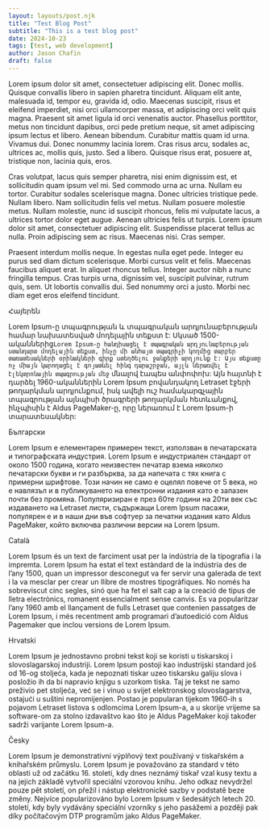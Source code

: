 ```yaml
---
layout: layouts/post.njk
title: "Test Blog Post"
subtitle: "This is a test blog post"
date: 2024-10-23
tags: [test, web development]
author: Jason Chafin
draft: false
---
```

Lorem ipsum dolor sit amet, consectetuer adipiscing elit. Donec mollis. Quisque convallis libero in sapien pharetra tincidunt. Aliquam elit ante, malesuada id, tempor eu, gravida id, odio. Maecenas suscipit, risus et eleifend imperdiet, nisi orci ullamcorper massa, et adipiscing orci velit quis magna. Praesent sit amet ligula id orci venenatis auctor. Phasellus porttitor, metus non tincidunt dapibus, orci pede pretium neque, sit amet adipiscing ipsum lectus et libero. Aenean bibendum. Curabitur mattis quam id urna. Vivamus dui. Donec nonummy lacinia lorem. Cras risus arcu, sodales ac, ultrices ac, mollis quis, justo. Sed a libero. Quisque risus erat, posuere at, tristique non, lacinia quis, eros.

Cras volutpat, lacus quis semper pharetra, nisi enim dignissim est, et sollicitudin quam ipsum vel mi. Sed commodo urna ac urna. Nullam eu tortor. Curabitur sodales scelerisque magna. Donec ultricies tristique pede. Nullam libero. Nam sollicitudin felis vel metus. Nullam posuere molestie metus. Nullam molestie, nunc id suscipit rhoncus, felis mi vulputate lacus, a ultrices tortor dolor eget augue. Aenean ultricies felis ut turpis. Lorem ipsum dolor sit amet, consectetuer adipiscing elit. Suspendisse placerat tellus ac nulla. Proin adipiscing sem ac risus. Maecenas nisi. Cras semper.

Praesent interdum mollis neque. In egestas nulla eget pede. Integer eu purus sed diam dictum scelerisque. Morbi cursus velit et felis. Maecenas faucibus aliquet erat. In aliquet rhoncus tellus. Integer auctor nibh a nunc fringilla tempus. Cras turpis urna, dignissim vel, suscipit pulvinar, rutrum quis, sem. Ut lobortis convallis dui. Sed nonummy orci a justo. Morbi nec diam eget eros eleifend tincidunt.

Հայերեն

Lorem Ipsum-ը տպագրության և տպագրական արդյունաբերության համար նախատեսված մոդելային տեքստ է: Սկսած 1500-ականներից`Lorem Ipsum-ը հանդիսացել է տպագրական արդյունաբերության ստանդարտ մոդելային տեքստ, ինչը մի անհայտ տպագրիչի կողմից տարբեր տառատեսակների օրինակների գիրք ստեղծելու ջանքերի արդյունք է: Այս տեքստը ոչ միայն կարողացել է գոյատևել հինգ դարաշրջան, այլև ներառվել է էլեկտրոնային տպագրության մեջ` մնալով էապես անփոփոխ: Այն հայտնի է դարձել 1960-ականներին Lorem Ipsum բովանդակող Letraset էջերի թողարկման արդյունքում, իսկ ավելի ուշ համակարգչային տպագրության այնպիսի ծրագրերի թողարկման հետևանքով, ինչպիսին է Aldus PageMaker-ը, որը ներառում է Lorem Ipsum-ի տարատեսակներ:

Български

Lorem Ipsum е елементарен примерен текст, използван в печатарската и типографската индустрия. Lorem Ipsum е индустриален стандарт от около 1500 година, когато неизвестен печатар взема няколко печатарски букви и ги разбърква, за да напечата с тях книга с примерни шрифтове. Този начин не само е оцелял повече от 5 века, но е навлязъл и в публикуването на електронни издания като е запазен почти без промяна. Популяризиран е през 60те години на 20ти век със издаването на Letraset листи, съдържащи Lorem Ipsum пасажи, популярен е и в наши дни във софтуер за печатни издания като Aldus PageMaker, който включва различни версии на Lorem Ipsum.

Català

Lorem Ipsum és un text de farciment usat per la indústria de la tipografia i la impremta. Lorem Ipsum ha estat el text estàndard de la indústria des de l’any 1500, quan un impressor desconegut va fer servir una galerada de text i la va mesclar per crear un llibre de mostres tipogràfiques. No només ha sobreviscut cinc segles, sinó que ha fet el salt cap a la creació de tipus de lletra electrònics, romanent essencialment sense canvis. Es va popularitzar l’any 1960 amb el llançament de fulls Letraset que contenien passatges de Lorem Ipsum, i més recentment amb programari d’autoedició com Aldus Pagemaker que inclou versions de Lorem Ipsum.

Hrvatski

Lorem Ipsum je jednostavno probni tekst koji se koristi u tiskarskoj i slovoslagarskoj industriji. Lorem Ipsum postoji kao industrijski standard još od 16-og stoljeća, kada je nepoznati tiskar uzeo tiskarsku galiju slova i posložio ih da bi napravio knjigu s uzorkom tiska. Taj je tekst ne samo preživio pet stoljeća, već se i vinuo u svijet elektronskog slovoslagarstva, ostajući u suštini nepromijenjen. Postao je popularan tijekom 1960-ih s pojavom Letraset listova s odlomcima Lorem Ipsum-a, a u skorije vrijeme sa software-om za stolno izdavaštvo kao što je Aldus PageMaker koji također sadrži varijante Lorem Ipsum-a.

Česky

Lorem Ipsum je demonstrativní výplňový text používaný v tiskařském a knihařském průmyslu. Lorem Ipsum je považováno za standard v této oblasti už od začátku 16. století, kdy dnes neznámý tiskař vzal kusy textu a na jejich základě vytvořil speciální vzorovou knihu. Jeho odkaz nevydržel pouze pět století, on přežil i nástup elektronické sazby v podstatě beze změny. Nejvíce popularizováno bylo Lorem Ipsum v šedesátých letech 20. století, kdy byly vydávány speciální vzorníky s jeho pasážemi a později pak díky počítačovým DTP programům jako Aldus PageMaker.
